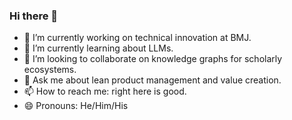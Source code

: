 ### Hi there 👋

<!--
**IanMulvany/IanMulvany** is a ✨ _special_ ✨ repository because its `README.md` (this file) appears on your GitHub profile.

Here are some ideas to get you started:

-->

- 🔭 I’m currently working on technical innovation at BMJ.  
- 🌱 I’m currently learning about LLMs.
- 👯 I’m looking to collaborate on knowledge graphs for scholarly ecosystems.  
- 💬 Ask me about lean product management and value creation.  
- 📫 How to reach me: right here is good.
- 😄 Pronouns: He/Him/His  

